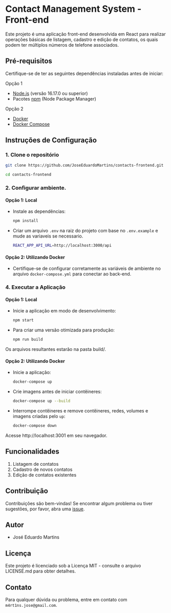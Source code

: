 # Contact Management System - Front-end

Este projeto é uma aplicação front-end desenvolvida em React para realizar operações básicas de listagem, cadastro e edição de contatos, os quais podem ter múltiplos números de telefone associados.

## Pré-requisitos

Certifique-se de ter as seguintes dependências instaladas antes de iniciar:

Opção 1

-   [Node.js](https://nodejs.org/) (versão 16.17.0 ou superior)
-   Pacotes [npm](https://www.npmjs.com/) (Node Package Manager)

Opção 2

-   [Docker](https://docs.docker.com/get-docker/)
-   [Docker Compose](https://docs.docker.com/compose/install/)

## Instruções de Configuração

### 1. Clone o repositório

```bash
git clone https://github.com/JoseEduardoMartins/contacts-frontend.git

cd contacts-frontend
```

### 2. Configurar ambiente.

#### Opção 1: Local

-   Instale as dependências:

    ```bash
    npm install
    ```

-   Criar um arquivo `.env` na raiz do projeto com base no `.env.example` e mude as variaveis se necessario.

    ```bash
    REACT_APP_API_URL=http://localhost:3000/api
    ```

#### Opção 2: Utilizando Docker

-   Certifique-se de configurar corretamente as variáveis de ambiente no arquivo `docker-compose.yml` para conectar ao back-end.

### 4. Executar a Aplicação

#### Opção 1: Local

-   Inicie a aplicação em modo de desenvolvimento:

    ```bash
    npm start
    ```

-   Para criar uma versão otimizada para produção:

    ```bash
    npm run build
    ```

Os arquivos resultantes estarão na pasta build/.

#### Opção 2: Utilizando Docker

-   Inicie a aplicação:

    ```bash
    docker-compose up
    ```

-   Crie imagens antes de iniciar contêineres:

    ```bash
    docker-compose up --build
    ```

-   Interrompe contêineres e remove contêineres, redes, volumes e imagens criadas pelo `up`:

    ```bash
    docker-compose down
    ```

Acesse http://localhost:3001 em seu navegador.

## Funcionalidades

1. Listagem de contatos
2. Cadastro de novos contatos
3. Edição de contatos existentes

## Contribuição

Contribuições são bem-vindas! Se encontrar algum problema ou tiver sugestões, por favor, abra uma [issue](https://github.com/JoseEduardoMartins/contacts-frontend/issues/new).

## Autor

-   José Eduardo Martins

## Licença

Este projeto é licenciado sob a Licença MIT - consulte o arquivo LICENSE.md para obter detalhes.

## Contato

Para qualquer dúvida ou problema, entre em contato com `m4rt1ns.jose@gmail.com`.
